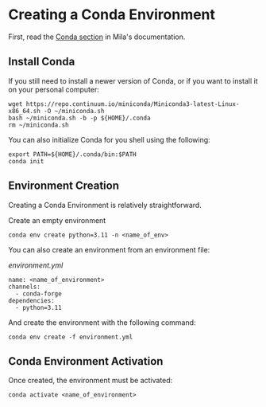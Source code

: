 # Creating a Conda Environment

First, read the [Conda section](https://docs.mila.quebec/Userguide.html#conda) 
in Mila's documentation.

## Install Conda
If you still need to install a newer version of Conda, or if you want to install 
it on your personal computer:

```
wget https://repo.continuum.io/miniconda/Miniconda3-latest-Linux-x86_64.sh -O ~/miniconda.sh
bash ~/miniconda.sh -b -p ${HOME}/.conda
rm ~/miniconda.sh
```

You can also initialize Conda for you shell using the following:
```
export PATH=${HOME}/.conda/bin:$PATH
conda init 
```

## Environment Creation

Creating a Conda Environment is relatively straightforward.

Create an empty environment
```
conda env create python=3.11 -n <name_of_env>
```

You can also create an environment from an environment file:

_environment.yml_
```
name: <name_of_environment>
channels:
  - conda-forge
dependencies:
  - python=3.11
```
And create the environment with the following command:
```
conda env create -f environment.yml
```

## Conda Environment Activation

Once created, the environment must be activated:

```
conda activate <name_of_environment>
```
